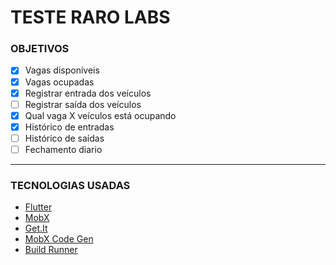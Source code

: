 # TESTE RARO LABS

### OBJETIVOS
- [x] Vagas disponíveis
- [x] Vagas ocupadas
- [x] Registrar entrada dos veículos
- [ ] Registrar saída dos veículos
- [x] Qual vaga X veículos está ocupando
- [x] Histórico de entradas
- [ ] Histórico de saídas
- [ ] Fechamento diario

------------

### TECNOLOGIAS USADAS
- [Flutter](https://flutter.dev)
- [MobX](https://pub.dev/packages/mobx)
- [Get.It](https://pub.dev/packages/get_it)
- [MobX Code Gen](https://pub.dev/packages/mobx_codegen)
- [Build Runner](https://pub.dev/packages/build_runner)
